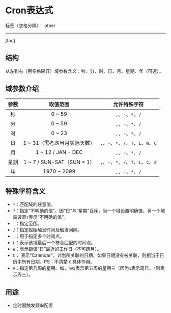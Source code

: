 ﻿# Cron表达式

标签（空格分隔）： other

---

[toc]

## 结构

从左到右（用空格隔开）域参数含义：秒、分、时、日、月、星期、年（可选）。

## 域参数介绍

|参数|取值范围|允许特殊字符|
|:---:|:---:|:---:|
|秒|	0 ~ 59|`,`、`-`、`*`、`/`|
|分|	0 ~ 59|`,`、`-`、`*`、`/`|
|时|	0 ~ 23|`,`、`-`、`*`、`/`|
|日|	1 ~ 31（需考虑当月实际天数）|`,`、`-`、`*`、`/`、`?`、`L`、`W`、`C`|
|月|	1 ~ 12 / JAN - DEC|`,`、`-`、`*`、`/`|
|星期|1 ~ 7 / SUN-SAT（SUN = 1）|`,`、`-`、`*`、`/`、`?`、`L`、`C`、`#`|
|年|	1970 ~ 2099|`,`、`-`、`*`、`/`|

## 特殊字符含义

- `*`：匹配域的任意值。
- `?`：指定“不明确的值”。因“日”与“星期”互斥，当一个域设置明确值，另一个域需设置`?`表示“不明确的值”。
- `-`：指定范围。
- `/`：指定起始触发时间及触发间隔。
- `,`：用于指定多个时间点。 
- `L`：表示该域最后一个符合匹配的时间点。
- `W`：表示距该“日”最近的工作日（不可跨月）。
- `C`： 表示“Calendar”。计划所关联的日期，如果日期没有被关联，则相当于日历中所有日期。PS：不清楚 `C` 具体作用。
- `#`：指定第几周的星期。如，`4#5`表示第五周的星期三（因为`1`表示周日，`4`则表示周三）。

## 用途

- 定时器触发频率配置




